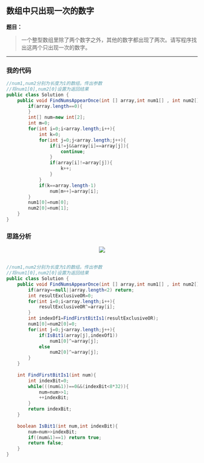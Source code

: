## 数组中只出现一次的数字

**题目：**
>一个整型数组里除了两个数字之外，其他的数字都出现了两次。请写程序找出这两个只出现一次的数字。

---

### 我的代码

```java
//num1,num2分别为长度为1的数组。传出参数
//将num1[0],num2[0]设置为返回结果
public class Solution {
    public void FindNumsAppearOnce(int [] array,int num1[] , int num2[]) {
        if(array.length==0){   
        }
        int[] num=new int[2];
        int m=0;
        for(int i=0;i<array.length;i++){
            int k=0;
            for(int j=0;j<array.length;j++){
                if(i!=j&&array[i]==array[j]){
                	continue;    
                }
                if(array[i]!=array[j]){
                    k++;
                }
            }
            if(k==array.length-1)
                num[m++]=array[i];
        }
        num1[0]=num[0];
        num2[0]=num[1];
    }
}
```

### 思路分析

<div align="center"> <img src="https://raw.githubusercontent.com/LyricYang/Internet-Recruiting-Algorithm-Problems/master/JianZhiOffer/Code/pic/Q1039P1.png"/> </div><br>

```java
//num1,num2分别为长度为1的数组。传出参数
//将num1[0],num2[0]设置为返回结果
public class Solution {
    public void FindNumsAppearOnce(int [] array,int num1[] , int num2[]) {
        if(array==null||array.length<2) return;
        int resultExclusiveOR=0;
        for(int i=0;i<array.length;i++){
            resultExclusiveOR^=array[i];
        }
        int indexOf1=FindFirstBitIs1(resultExclusiveOR);
        num1[0]=num2[0]=0;
        for(int j=0;j<array.length;j++){
            if(IsBit1(array[j],indexOf1))
                num1[0]^=array[j];
            else
                num2[0]^=array[j];
        }
    }
    
    int FindFirstBitIs1(int num){
        int indexBit=0;
        while(((num&1))==0&&(indexBit<8*32)){
            num=num>>1;
            ++indexBit;
        }
        return indexBit;
    }
    
    boolean IsBit1(int num,int indexBit){
        num=num>>indexBit;
        if((num&1)==1) return true;
        return false;
    }
}
```